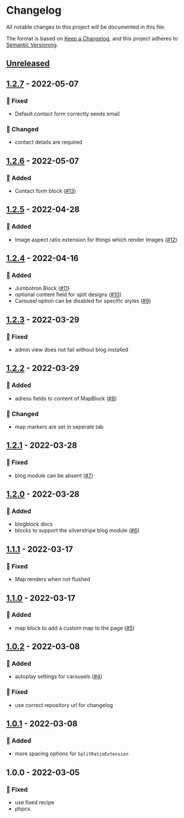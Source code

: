 # Changelog
All notable changes to this project will be documented in this file.

The format is based on [Keep a Changelog](https://keepachangelog.com/en/1.0.0/),
and this project adheres to [Semantic Versioning](https://semver.org/spec/v2.0.0.html).

<a name="unreleased"></a>
## [Unreleased]


<a name="1.2.7"></a>
## [1.2.7] - 2022-05-07
### 🐞 Fixed
- Default contact form correctly sends email

### 🔧 Changed
- contact details are required


<a name="1.2.6"></a>
## [1.2.6] - 2022-05-07
### 🍰 Added
- Contact form block ([#13](https://github.com/Syntro-GmbH/elemental-bootstrap-blocks/issues/13))


<a name="1.2.5"></a>
## [1.2.5] - 2022-04-28
### 🍰 Added
- Image aspect ratio extension for things which render Images ([#12](https://github.com/Syntro-GmbH/elemental-bootstrap-blocks/issues/12))


<a name="1.2.4"></a>
## [1.2.4] - 2022-04-16
### 🍰 Added
- Jumbotron Block ([#11](https://github.com/Syntro-GmbH/elemental-bootstrap-blocks/issues/11))
- optional content field for split designs ([#10](https://github.com/Syntro-GmbH/elemental-bootstrap-blocks/issues/10))
- Carousel option can be disabled for specific styles ([#9](https://github.com/Syntro-GmbH/elemental-bootstrap-blocks/issues/9))


<a name="1.2.3"></a>
## [1.2.3] - 2022-03-29
### 🐞 Fixed
- admin view does not fail without blog installed


<a name="1.2.2"></a>
## [1.2.2] - 2022-03-29
### 🍰 Added
- adress fields to content of MapBlock ([#8](https://github.com/Syntro-GmbH/elemental-bootstrap-blocks/issues/8))

### 🔧 Changed
- map markers are set in seperate tab


<a name="1.2.1"></a>
## [1.2.1] - 2022-03-28
### 🐞 Fixed
- blog module can be absent ([#7](https://github.com/Syntro-GmbH/elemental-bootstrap-blocks/issues/7))


<a name="1.2.0"></a>
## [1.2.0] - 2022-03-28
### 🍰 Added
- blogblock docs
- blocks to support the silverstripe blog module ([#6](https://github.com/Syntro-GmbH/elemental-bootstrap-blocks/issues/6))


<a name="1.1.1"></a>
## [1.1.1] - 2022-03-17
### 🐞 Fixed
- Map renders when not flushed


<a name="1.1.0"></a>
## [1.1.0] - 2022-03-17
### 🍰 Added
- map block to add a custom map to the page ([#5](https://github.com/Syntro-GmbH/elemental-bootstrap-blocks/issues/5))


<a name="1.0.2"></a>
## [1.0.2] - 2022-03-08
### 🍰 Added
- autoplay settings for carousels ([#4](https://github.com/Syntro-GmbH/elemental-bootstrap-blocks/issues/4))

### 🐞 Fixed
- use correct repository url for changelog


<a name="1.0.1"></a>
## [1.0.1] - 2022-03-08
### 🍰 Added
- more spacing options for `SplitRatioExtension`


<a name="1.0.0"></a>
## 1.0.0 - 2022-03-05
### 🐞 Fixed
- use fixed recipe
- phpcs


[Unreleased]: https://github.com/Syntro-GmbH/elemental-bootstrap-blocks/compare/1.2.7...HEAD
[1.2.7]: https://github.com/Syntro-GmbH/elemental-bootstrap-blocks/compare/1.2.6...1.2.7
[1.2.6]: https://github.com/Syntro-GmbH/elemental-bootstrap-blocks/compare/1.2.5...1.2.6
[1.2.5]: https://github.com/Syntro-GmbH/elemental-bootstrap-blocks/compare/1.2.4...1.2.5
[1.2.4]: https://github.com/Syntro-GmbH/elemental-bootstrap-blocks/compare/1.2.3...1.2.4
[1.2.3]: https://github.com/Syntro-GmbH/elemental-bootstrap-blocks/compare/1.2.2...1.2.3
[1.2.2]: https://github.com/Syntro-GmbH/elemental-bootstrap-blocks/compare/1.2.1...1.2.2
[1.2.1]: https://github.com/Syntro-GmbH/elemental-bootstrap-blocks/compare/1.2.0...1.2.1
[1.2.0]: https://github.com/Syntro-GmbH/elemental-bootstrap-blocks/compare/1.1.1...1.2.0
[1.1.1]: https://github.com/Syntro-GmbH/elemental-bootstrap-blocks/compare/1.1.0...1.1.1
[1.1.0]: https://github.com/Syntro-GmbH/elemental-bootstrap-blocks/compare/1.0.2...1.1.0
[1.0.2]: https://github.com/Syntro-GmbH/elemental-bootstrap-blocks/compare/1.0.1...1.0.2
[1.0.1]: https://github.com/Syntro-GmbH/elemental-bootstrap-blocks/compare/1.0.0...1.0.1
